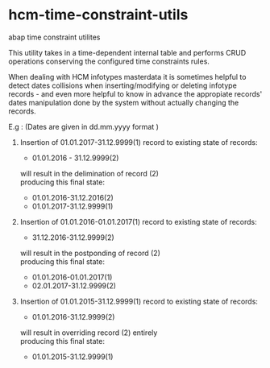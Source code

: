 # hcm-time-constraint-utils
abap time constraint utilites

This utility takes in a time-dependent internal table and performs CRUD operations 
conserving the configured time constraints rules.

When dealing with HCM infotypes masterdata it is sometimes helpful to detect 
dates collisions when inserting/modifying or deleting infotype records - and even more helpful 
to know in advance the appropiate records' dates manipulation done by the system without
actually changing the records.

E.g : (Dates are given in dd.mm.yyyy format )
  1.  Insertion of 01.01.2017-31.12.9999(1) record to existing state of records:
      * 01.01.2016 - 31.12.9999(2)
      
      will result in the delimination of record (2)  
      producing this final state:  
      * 01.01.2016-31.12.2016(2)
      * 01.01.2017-31.12.9999(1)
      
  2.  Insertion of 01.01.2016-01.01.2017(1) record to existing state of records:
      * 31.12.2016-31.12.9999(2)
      
      will result in the postponding of record (2)  
      producing this final state:  
      * 01.01.2016-01.01.2017(1)
      * 02.01.2017-31.12.9999(2)
      
  3.  Insertion of 01.01.2015-31.12.9999(1) record to existing state of records:
      * 01.01.2016-31.12.9999(2)
      
      will result in overriding record (2) entirely  
      producing this final state:  
      * 01.01.2015-31.12.9999(1)

